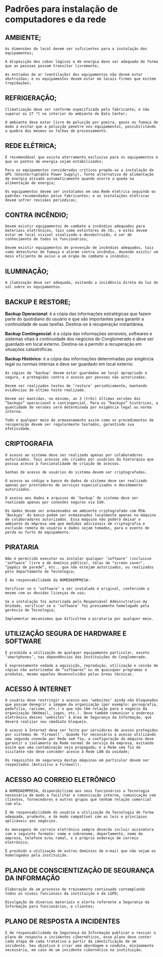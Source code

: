 # Padrões para instalação de computadores e da rede

## AMBIENTE;

    As dimensões do local devem ser suficientes para a instalação dos equipamentos;

    A disposição dos cabos lógicos e de energia deve ser adequada de forma que as pessoas possam transitar livremente;

    As entradas de ar (ventilação) dos equipamentos não devem estar obstruídas; e os equipamentos devem estar em locais firmes que evitem trepidações;

## REFRIGERAÇÃO;

    Climatização deve ser conforme especificado pelo fabricante; e não superar os 27 °C no interior do ambiente de Data Center;

    O ambiente deve estar livre de poluição por poeira, gases ou fumaça de modo a evitar que a poluição penetre nos equipamentos, possibilitando a quebra dos mesmos ou falhas de processamento.

## REDE ELÉTRICA;

    É recomendável que exista aterramento exclusivo para os equipamentos e que os pontos de energia sejam estabilizados;

    Para os equipamentos considerados críticos propõe-se a instalação de UPS (Uninterruptable Power Supply), fonte alternativa de alimentação de energia ativada automaticamente quando ocorre a queda na alimentação de energia;

    Os equipamentos devem ser instalados em uma Rede elétrica seguindo os padrões recomendados pelos fabricantes; e as instalações elétricas devem sofrer revisões periódicas;

## CONTRA INCÊNDIO;

    Devem existir equipamentos de combate a incêndios adequados para materiais eletrônicos, tais como extintores de CO₂, e estes devem estar em local visível sinalizado e desobstruído, e ser de conhecimento de todos os funcionários;

    Devem existir equipamentos de prevenção de incêndios adequados, tais como detectores de fumaça e alarme contra incêndio, devendo existir um meio eficiente de aviso a um órgão de combate a incêndio;

## ILUMINAÇÃO;

    A iluminação deve ser adequada, evitando a incidência direta da luz do sol sobre os equipamentos.

## BACKUP E RESTORE;

**Backup Operacional**: é a cópia das informações estratégicas que fazem parte do quotidiano do usuário e que são importantes para garantir a continuidade de suas tarefas. Destina-se à recuperação instantânea.

**Backup Contingencial**: é a cópia das informações sensíveis, softwares e sistemas vitais à continuidade dos negócios do Conglomerado e deve ser guardado em local externo. Destina-se a permitir a recuperação em situações catastróficas.

**Backup Histórico**: é a cópia das informações determinadas por exigência legal ou normas internas e deve ser guardado em local externo.

    As cópias de ‘backup’ devem estar guardadas em local apropriado e seguro, e protegidas contra o acesso por pessoas não autorizadas.

    Devem ser realizados testes de ‘restore’ periodicamente, mantendo evidências do último teste realizado.

    Devem ser mantidas, no mínimo, as 3 (três) últimas versões dos “backups” operacional e contingencial. Para os “backups” históricos, a quantidade de versões será determinada por exigência legal ou norma interna.

    Todo e qualquer meio de armazenamento assim como os procedimentos de recuperação devem ser regularmente testados, garantindo sua efetividade.

## CRIPTOGRAFIA

    O acesso ao sistema deve ser realizado apenas por colaboradores autorizados. Tais acessos são criados por usuários da hierarquia que possua acesso à funcionalidade de criação de acessos.

    Senhas de acesso de usuários do sistema devem ser criptografadas.

    O acesso ao código e banco de dados do sistema deve ser realizado apenas por prestadores de serviços especializados e devidamente autorizados.

    O acesso aos dados e arquivos de ‘backup’ do sistema deve ser realizado apenas por conexões seguras via SSH.

    Os dados devem ser armazenados em ambiente criptografado com RSA.
    ‘Backups’ do banco podem ser armazenados localmente apenas na máquina de colaboradores autorizados. Essa máquina não poderá deixar o ambiente da empresa sem que medidas adicionais de criptografia e exclusão remota do usuário e dados sejam tomados, para o evento de perda ou furto do equipamento.

## PIRATARIA

    Não é permitido executar ou instalar qualquer ‘software’ (inclusive ‘software’ livre e de domínio público), telas de "screen saver", “papéis de parede”, etc., que não estejam autorizados, ou realizados pelo departamento de Tecnologia;

    É da responsabilidade da NOMEDAEMPRESA:

    Verificar se o ‘software’ a ser instalado é original, conferindo o mesmo com as devidas licenças de uso;

    Se a instalação foi autorizada pelo Responsável Administrativo da Unidade, verificar se o ‘software’ foi previamente homologado pela gerência de Tecnologia;

    Implementar mecanismos que dificultem a pirataria por qualquer meio.

## UTILIZAÇÃO SEGURA DE HARDWARE E SOFTWARE

    É proibida a utilização de qualquer equipamento particular, exceto ‘smartphones’, nas dependências das Instituições do Conglomerado.

    É expressamente vedada a aquisição, reprodução, utilização e cessão de cópias não autorizadas de “softwares” ou de quaisquer programas e produtos, mesmo aqueles desenvolvidos pelas áreas técnicas.

## ACESSO À INTERNET

    O usuário deve restringir o acesso aos ‘websites’ ainda não bloqueados que possam denegrir a imagem da organização (por exemplo: pornografia, pedofilia, racismo, etc.) e que não têm relação para o negócio da organização (Webmail, jogos, etc.). Deve também comunicar o endereço eletrônico desses ‘websites’ à área de Segurança da Informação, que deverá realizar seu imediato bloqueio.

    O acesso à Internet deve ser feito por servidores de acesso protegidos por sistemas de 'Firewall'. Quando for necessário o acesso utilizando uma segunda conexão por Rede sem fio, a configuração da máquina deve garantir o isolamento da Rede normal de serviço da empresa, evitando assim que uma contaminação seja propagada; e a Rede sem fio de visitante não deve conceder acesso à Rede LAN da unidade;

    Os requisitos de segurança destas máquinas em particular devem ser respeitados (Antivírus e Firewall).

## ACESSO AO CORREIO ELETRÔNICO

    A NOMEDAEMPRESA, disponibilizam aos seus funcionários a Tecnologia necessária de modo a facilitar a comunicação interna, comunicação com clientes, fornecedores e outros grupos que tenham relação comercial com ela.

    É de responsabilidade do usuário a utilização da Tecnologia de forma adequada, prudente, e de modo compatível com as leis e princípios aplicáveis aos negócios.

    As mensagens de correio eletrônico sempre deverão incluir assinatura com o seguinte formato: nome e sobrenome, departamento, nome da empresa, telefone e/ou ramal, e o próprio endereço de correio eletrônico;

    É proibido a utilização de outros domínios de e-mail que não sejam os homologados pela instituição.

## PLANO DE CONSCIENTIZAÇÃO DE SEGURANÇA DA INFORMAÇÃO

    Elaboração de um processo de treinamento continuado contemplando
    todos os níveis funcionais da instituição e da LGPD;

    Divulgação de diversos materiais e alerta referente a Segurança da Informação para funcionários, e clientes;

## PLANO DE RESPOSTA A INCIDENTES

    É de responsabilidade da Segurança da Informação publicar e revisar o plano de resposta a incidentes cibernéticos, esse plano deve conter cada etapa de cada tratativa a partir da identificação de um incidente. Seu objetivo é criar uma abordagem e conduta, minimamente necessária, em caso de um incidente cibernético na instituição.